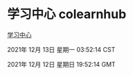 # 学习中心 colearnhub
[学习中心](http://59.174.25.102:56308/colearnhub/)

2021年 12月 13日 星期一 03:52:14 CST

2021年 12月 12日 星期日 19:52:14 GMT
